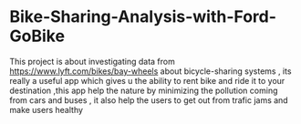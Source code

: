 # Bike-Sharing-Analysis-with-Ford-GoBike
This project is about investigating data from https://www.lyft.com/bikes/bay-wheels about bicycle-sharing systems , its really a useful app which gives u the ability to rent bike and ride it to your destination ,this app help the nature by minimizing the pollution coming from cars and buses , it also help the users to get out from trafic jams and make users healthy 
